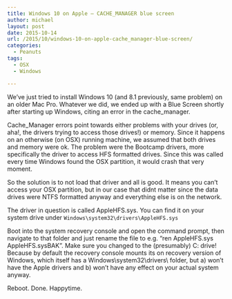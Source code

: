 ```yaml
---
title: Windows 10 on Apple – CACHE_MANAGER blue screen
author: michael
layout: post
date: 2015-10-14
url: /2015/10/windows-10-on-apple-cache_manager-blue-screen/
categories:
  - Peanuts
tags:
  - OSX
  - Windows

---
```

We&#8217;ve just tried to install Windows 10 (and 8.1 previously, same problem) on an older Mac Pro. Whatever we did, we ended up with a Blue Screen shortly after starting up Windows, citing an error in the cache_manager.

Cache_Manager errors point towards either problems with your drives (or, aha!, the drivers trying to access those drives!) or memory. Since it happens on an otherwise (on OSX) running machine, we assumed that both drives and memory were ok. The problem were the Bootcamp drivers, more specifically the driver to access HFS formatted drives. Since this was called every time Windows found the OSX partition, it would crash that very moment.

So the solution is to not load that driver and all is good. It means you can&#8217;t access your OSX partition, but in our case that didnt matter since the data drives were NTFS formatted anyway and everything else is on the network.

The driver in question is called AppleHFS.sys. You can find it on your system drive under `Windows\system32\drivers\AppleHFS.sys`

Boot into the system recovery console and open the command prompt, then navigate to that folder and just rename the file to e.g. &#8220;ren AppleHFS.sys AppleHFS.sysBAK&#8221;. Make sure you changed to the (presumably) C: drive! Because by default the recovery console mounts its on recovery version of Windows, which itself has a Windows\system32\drivers\ folder, but a) won&#8217;t have the Apple drivers and b) won&#8217;t have any effect on your actual system anyway.

Reboot. Done. Happytime.